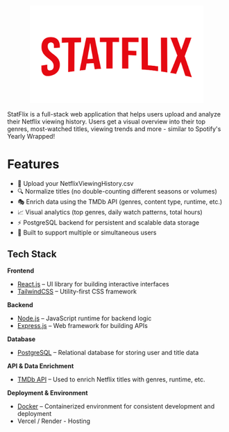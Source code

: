 <p align="center">
  <img src="./frontend/src/assets/statflix_logo-01.svg" alt="StatFlix Banner" width="400"/>
</p>
StatFlix is a full-stack web application that helps users upload and analyze their Netflix viewing history. Users get a visual overview into their top genres, most-watched titles, viewing trends and more - similar to Spotify's Yearly Wrapped! 

# Features
- 📂 Upload your NetflixViewingHistory.csv
- 🔍 Normalize titles (no double-counting different seasons or volumes)
- 🎭 Enrich data using the TMDb API (genres, content type, runtime, etc.)
- 📈 Visual analytics (top genres, daily watch patterns, total hours)
- ⚡ PostgreSQL backend for persistent and scalable data storage
- 👥 Built to support multiple or simultaneous users

## Tech Stack

**Frontend**  
- [React.js](https://reactjs.org/) – UI library for building interactive interfaces  
- [TailwindCSS](https://tailwindcss.com/) – Utility-first CSS framework  

**Backend**  
- [Node.js](https://nodejs.org/) – JavaScript runtime for backend logic  
- [Express.js](https://expressjs.com/) – Web framework for building APIs  

**Database**  
- [PostgreSQL](https://www.postgresql.org/) – Relational database for storing user and title data  

**API & Data Enrichment**  
- [TMDb API](https://www.themoviedb.org/documentation/api) – Used to enrich Netflix titles with genres, runtime, etc.

**Deployment & Environment**  
- [Docker](https://www.docker.com/) – Containerized environment for consistent development and deployment  
- Vercel / Render - Hosting
